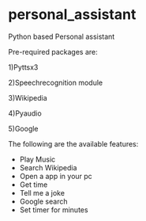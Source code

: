# personal_assistant

Python based Personal assistant


Pre-required packages are:

1)Pyttsx3


2)Speechrecognition module


3)Wikipedia


4)Pyaudio


5)Google


The following are the available features:
<ul>
<li>Play Music</li>
<li>Search Wikipedia</li>
<li>Open a app in your pc</li>
<li>Get time</li>
<li>Tell me a joke</li>
<li>Google search</li>
<li>Set timer for minutes</li>
</ul>


